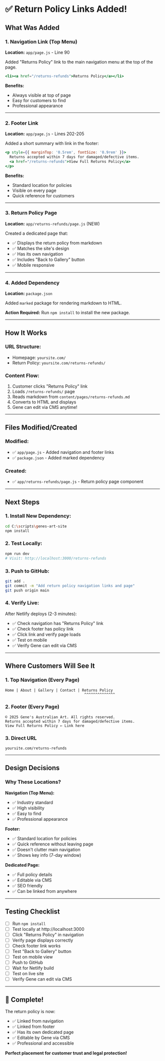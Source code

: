 # ✅ Return Policy Links Added!

## What Was Added

### 1. Navigation Link (Top Menu)
**Location:** `app/page.js` - Line 90

Added "Returns Policy" link to the main navigation menu at the top of the page.

```jsx
<li><a href="/returns-refunds">Returns Policy</a></li>
```

**Benefits:**
- Always visible at top of page
- Easy for customers to find
- Professional appearance

---

### 2. Footer Link
**Location:** `app/page.js` - Lines 202-205

Added a short summary with link in the footer:

```jsx
<p style={{ marginTop: '0.5rem', fontSize: '0.9rem' }}>
  Returns accepted within 7 days for damaged/defective items. 
  <a href="/returns-refunds">View Full Returns Policy</a>
</p>
```

**Benefits:**
- Standard location for policies
- Visible on every page
- Quick reference for customers

---

### 3. Return Policy Page
**Location:** `app/returns-refunds/page.js` (NEW)

Created a dedicated page that:
- ✅ Displays the return policy from markdown
- ✅ Matches the site's design
- ✅ Has its own navigation
- ✅ Includes "Back to Gallery" button
- ✅ Mobile responsive

---

### 4. Added Dependency
**Location:** `package.json`

Added `marked` package for rendering markdown to HTML.

**Action Required:** Run `npm install` to install the new package.

---

## How It Works

### URL Structure:
- Homepage: `yoursite.com/`
- Return Policy: `yoursite.com/returns-refunds/`

### Content Flow:
1. Customer clicks "Returns Policy" link
2. Loads `/returns-refunds/` page
3. Reads markdown from `content/pages/returns-refunds.md`
4. Converts to HTML and displays
5. Gene can edit via CMS anytime!

---

## Files Modified/Created

### Modified:
- ✅ `app/page.js` - Added navigation and footer links
- ✅ `package.json` - Added marked dependency

### Created:
- ✅ `app/returns-refunds/page.js` - Return policy page component

---

## Next Steps

### 1. Install New Dependency:
```bash
cd C:\scripts\genes-art-site
npm install
```

### 2. Test Locally:
```bash
npm run dev
# Visit: http://localhost:3000/returns-refunds
```

### 3. Push to GitHub:
```bash
git add .
git commit -m "Add return policy navigation links and page"
git push origin main
```

### 4. Verify Live:
After Netlify deploys (2-3 minutes):
- ✅ Check navigation has "Returns Policy" link
- ✅ Check footer has policy link
- ✅ Click link and verify page loads
- ✅ Test on mobile
- ✅ Verify Gene can edit via CMS

---

## Where Customers Will See It

### 1. Top Navigation (Every Page)
```
Home | About | Gallery | Contact | Returns Policy
                                    ^^^^^^^^^^^^^^
```

### 2. Footer (Every Page)
```
© 2025 Gene's Australian Art. All rights reserved.
Returns accepted within 7 days for damaged/defective items.
View Full Returns Policy ← Link here
```

### 3. Direct URL
```
yoursite.com/returns-refunds
```

---

## Design Decisions

### Why These Locations?

**Navigation (Top Menu):**
- ✅ Industry standard
- ✅ High visibility
- ✅ Easy to find
- ✅ Professional appearance

**Footer:**
- ✅ Standard location for policies
- ✅ Quick reference without leaving page
- ✅ Doesn't clutter main navigation
- ✅ Shows key info (7-day window)

**Dedicated Page:**
- ✅ Full policy details
- ✅ Editable via CMS
- ✅ SEO friendly
- ✅ Can be linked from anywhere

---

## Testing Checklist

- [ ] Run `npm install`
- [ ] Test locally at http://localhost:3000
- [ ] Click "Returns Policy" in navigation
- [ ] Verify page displays correctly
- [ ] Check footer link works
- [ ] Test "Back to Gallery" button
- [ ] Test on mobile view
- [ ] Push to GitHub
- [ ] Wait for Netlify build
- [ ] Test on live site
- [ ] Verify Gene can edit via CMS

---

## 🎉 Complete!

The return policy is now:
- ✅ Linked from navigation
- ✅ Linked from footer
- ✅ Has its own dedicated page
- ✅ Editable by Gene via CMS
- ✅ Professional and accessible

**Perfect placement for customer trust and legal protection!**
